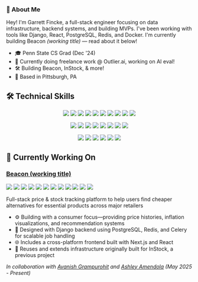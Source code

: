 ### 👋 About Me

Hey! I'm Garrett Fincke, a full-stack engineer focusing on data infrastructure, backend systems, and building MVPs. I've been working with tools like Django, React, PostgreSQL, Redis, and Docker. I'm currently building Beacon *(working title)* — read about it below!

- 🎓 Penn State CS Grad (Dec '24)
- 🧠 Currently doing freelance work @ Outlier.ai, working on AI eval! 
- 🛠️ Building Beacon, InStock, & more! 
- 📍 Based in Pittsburgh, PA 

## 🛠️ Technical Skills

<p align="center">
  <img src="https://img.shields.io/badge/Python-3776AB?style=for-the-badge&logo=python&logoColor=white" />
  <img src="https://img.shields.io/badge/Django-092E20?style=for-the-badge&logo=django&logoColor=white" />
  <img src="https://img.shields.io/badge/JavaScript-F7DF1E?style=for-the-badge&logo=javascript&logoColor=black" />
  <img src="https://img.shields.io/badge/TypeScript-3178C6?style=for-the-badge&logo=typescript&logoColor=white" />
  <img src="https://img.shields.io/badge/React-20232A?style=for-the-badge&logo=react&logoColor=61DAFB" />
  <img src="https://img.shields.io/badge/Next.js-000000?style=for-the-badge&logo=nextdotjs&logoColor=white" />
  <img src="https://img.shields.io/badge/Node.js-339933?style=for-the-badge&logo=nodedotjs&logoColor=white" />
  <img src="https://img.shields.io/badge/Swift-FA7343?style=for-the-badge&logo=swift&logoColor=white" />
  <img src="https://img.shields.io/badge/SwiftUI-0D96F6?style=for-the-badge&logo=swift&logoColor=white" />
  <img src="https://img.shields.io/badge/UIKit-2396F3?style=for-the-badge&logo=swift&logoColor=white" />
</p>

<p align="center">
  <img src="https://img.shields.io/badge/PostgreSQL-316192?style=for-the-badge&logo=postgresql&logoColor=white" />
  <img src="https://img.shields.io/badge/Redis-DC382D?style=for-the-badge&logo=redis&logoColor=white" />
  <img src="https://img.shields.io/badge/Docker-2496ED?style=for-the-badge&logo=docker&logoColor=white" />
  <img src="https://img.shields.io/badge/Selenium-43B02A?style=for-the-badge&logo=Selenium&logoColor=white" />
  <a href="#"><img src="https://custom-icon-badges.demolab.com/badge/Playwright-2EAD33?style=for-the-badge&logo=playwright&logoColor=fff" /></a>
  <img src="https://img.shields.io/badge/pandas-150458?style=for-the-badge&logo=pandas&logoColor=white" />
  <img src="https://img.shields.io/badge/NumPy-013243?style=for-the-badge&logo=numpy&logoColor=white" />
  <img src="https://img.shields.io/badge/scikit--learn-F7931E?style=for-the-badge&logo=scikit-learn&logoColor=white" />
</p>

<p align="center">
  <img src="https://img.shields.io/badge/PyTorch-EE4C2C?style=for-the-badge&logo=pytorch&logoColor=white" />
  <img src="https://img.shields.io/badge/TensorFlow-FF6F00?style=for-the-badge&logo=tensorflow&logoColor=white" />
  <img src="https://img.shields.io/badge/Firebase-FFCA28?style=for-the-badge&logo=firebase&logoColor=black" />
  <img src="https://img.shields.io/badge/Git-F05032?style=for-the-badge&logo=git&logoColor=white" />
  <img src="https://img.shields.io/badge/REST_API-009688?style=for-the-badge&logo=fastapi&logoColor=white" />
  <img src="https://img.shields.io/badge/Celery-37814A?style=for-the-badge&logo=celery&logoColor=white" />
</p>

## 🚀 Currently Working On


### [Beacon (working title)](https://github.com/ggfincke/beacon) 
<img src="https://img.shields.io/badge/Python-3776AB?style=flat-square&logo=python&logoColor=white" /> <img src="https://img.shields.io/badge/Django-092E20?style=flat-square&logo=django&logoColor=white" /> <img src="https://img.shields.io/badge/PostgreSQL-316192?style=flat-square&logo=postgresql&logoColor=white" /> <img src="https://img.shields.io/badge/React-20232A?style=flat-square&logo=react&logoColor=61DAFB" /> <img src="https://img.shields.io/badge/Next.js-000000?style=flat-square&logo=nextdotjs&logoColor=white" /> <img src="https://img.shields.io/badge/TypeScript-3178C6?style=flat-square&logo=typescript&logoColor=white" /> <img src="https://img.shields.io/badge/Redis-DC382D?style=flat-square&logo=redis&logoColor=white" /> <img src="https://img.shields.io/badge/Celery-37814A?style=flat-square&logo=celery&logoColor=white" /> <img src="https://img.shields.io/badge/Selenium-43B02A?style=flat-square&logo=Selenium&logoColor=white" /> <a href="#"><img src="https://custom-icon-badges.demolab.com/badge/Playwright-2EAD33?style=flat-square&logo=playwright&logoColor=fff" /></a> <img src="https://img.shields.io/badge/Docker-2496ED?style=flat-square&logo=docker&logoColor=white" /> <img src="https://img.shields.io/badge/Swift-FA7343?style=flat-square&logo=swift&logoColor=white" />


Full-stack price & stock tracking platform to help users find cheaper alternatives for essential products across major retailers 

- ⚙️ Building with a consumer focus—providing price histories, inflation visualizations, and recommendation systems
- 🧠 Designed with Django backend using PostgreSQL, Redis, and Celery for scalable job handling
- 🌐 Includes a cross-platform frontend built with Next.js and React
- 🔄 Reuses and extends infrastructure originally built for InStock, a previous project

*In collaboration with [Avanish Grampurohit](https://github.com/Avanishx05) and [Ashley Amendola](https://github.com/a-amendola)*
*(May 2025 - Present)*
